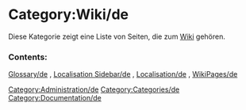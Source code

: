 # Category:Wiki/de
Diese Kategorie zeigt eine Liste von Seiten, die zum [Wiki](Wiki/de.md) gehören.

### Contents:

[Glossary/de](Glossary/de.md) , [Localisation Sidebar/de](Localisation_Sidebar/de.md) , [Localisation/de](Localisation/de.md) , [WikiPages/de](WikiPages/de.md)

[Category:Administration/de](Category:Administration/de.md) [Category:Categories/de](Category:Categories/de.md) [Category:Documentation/de](Category:Documentation/de.md)
